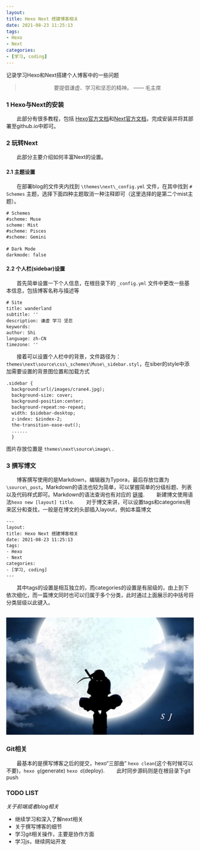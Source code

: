 ```yaml
---
layout: 
title: Hexo Next 搭建博客相关
date: 2021-08-23 11:25:13
tags:
- Hexo
- Next
categories:
- [学习, coding]
---
```


记录学习Hexo和Next搭建个人博客中的一些问题
<!-- more -->
> <center> 要提倡谦虚、学习和坚忍的精神。 —— 毛主席</center>
### 1 Hexo与Next的安装
&emsp;&emsp;此部分有很多教程，包括 [Hexo官方文档](https://hexo.io/zh-cn/docs/index.html)和[Next官方文档](https://theme-next.iissnan.com/getting-started.html)，完成安装并将其部署至github.io中即可。
### 2 玩转Next
&emsp;&emsp;此部分主要介绍如何丰富Next的设置。
#### 2.1 主题设置
&emsp;&emsp;在部署blog的文件夹内找到 `\themes\next\_config.yml` 文件，在其中找到 `# Schemes` 主题，选择下面四种主题取消一种注释即可（这里选择的是第二个mist主题）。
```
# Schemes
#scheme: Muse
scheme: Mist
#scheme: Pisces
#scheme: Gemini

# Dark Mode
darkmode: false
```
#### 2.2 个人栏(sidebar)设置
&emsp;&emsp;首先简单设置一下个人信息，在根目录下的 `_config.yml` 文件中更改一些基本信息，包括博客名称与描述等
```
# Site
title: wanderland
subtitle: ''
description: 谦虚 学习 坚忍
keywords:
author: Shi
language: zh-CN
timezone: ''
```
&emsp;&emsp;接着可以设置个人栏中的背景，文件路径为：
`themes\next\source\css\_schemes\Muse\_sidebar.styl`，在siber的style中添加需要设置的背景图位置和加载方式

```
.sidebar {
  background:url(/images/crane4.jpg);	
  background-size: cover;
  background-position:center;
  background-repeat:no-repeat;
  width: $sidebar-desktop;
  z-index: $zindex-2;
  the-transition-ease-out();
  ......
  }
```
图片存放位置是 `themes\next\source\image\` .

### 3 撰写博文
&emsp;&emsp;博客撰写使用的是Markdown，编辑器为Typora，最后存放位置为`\source\_post`。Markdown的语法也较为简单，可以掌握简单的分级标题、列表以及代码样式即可。Markdown的语法查询也有对应的 [链接](https://markdown.com.cn/basic-syntax/).
&emsp;&emsp;新建博文使用语法`hexo new [layout] title`. 
&emsp;&emsp;对于博文来讲，可以设置tags和categories用来区分和查找，一般是在博文的头部插入layout，例如本篇博文

```
---
layout: 
title: Hexo Next 搭建博客相关
date: 2021-08-23 11:25:13
tags:
- Hexo
- Next
categories:
- [学习, coding]
---
```
&emsp;&emsp;其中tags的设置是相互独立的，而categories的设置是有层级的，由上到下依次细化，而一篇博文同时也可以归属于多个分类，此时通过上面展示的中括号将分类层级以此键入。

&emsp;&emsp;![](itachi.jpg)

### Git相关
&emsp;&emsp;最基本的是撰写博客之后的提交，hexo“三部曲” `hexo clean`(这个有时候可以不要)，`hexo g`(generate) `hexo d`(deploy).
&emsp;&emsp;此时同步源码则是在根目录下git push

### TODO LIST
*关于前端或者blog相关*
- 继续学习和深入了解next相关
- 关于撰写博客的细节
- 学习git相关操作，主要是协作方面
- 学习js，继续网站开发
